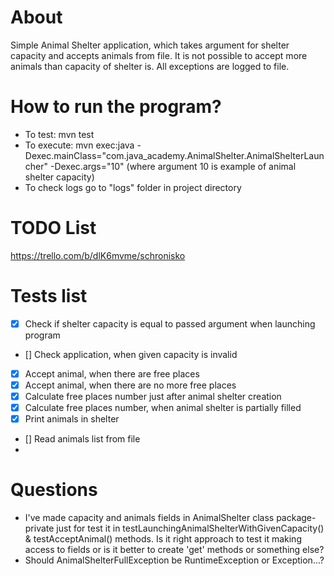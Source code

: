 # About

Simple Animal Shelter application, which takes argument for shelter capacity and accepts animals from file.
It is not possible to accept more animals than capacity of shelter is.
All exceptions are logged to file.

# How to run the program?
- To test: mvn test 
- To execute: mvn exec:java -Dexec.mainClass="com.java_academy.AnimalShelter.AnimalShelterLauncher" -Dexec.args="10" (where argument 10 is example of animal shelter capacity)
- To check logs go to "logs" folder in project directory

# TODO List

https://trello.com/b/dlK6mvme/schronisko

# Tests list

- [x] Check if shelter capacity is equal to passed argument when launching program
- [] Check application, when given capacity is invalid
- [x] Accept animal, when there are free places
- [x] Accept animal, when there are no more free places
- [x] Calculate free places number just after animal shelter creation
- [x] Calculate free places number, when animal shelter is partially filled
- [x] Print animals in shelter
- [] Read animals list from file
-

# Questions
- I've made capacity and animals fields in AnimalShelter class package-private just for test it in testLaunchingAnimalShelterWithGivenCapacity() & testAcceptAnimal() methods. Is it right approach to test it making access to fields or is it better to create 'get' methods or something else?
- Should AnimalShelterFullException be RuntimeException or Exception...?


